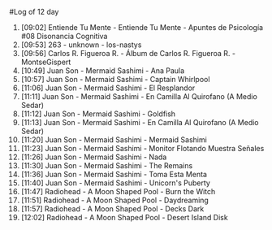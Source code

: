 #Log of 12 day

1. [09:02] Entiende Tu Mente - Entiende Tu Mente - Apuntes de Psicología #08 Disonancia Cognitiva
1. [09:53] 263 - unknown - los-nastys
1. [09:56] Carlos R. Figueroa R. - Álbum de Carlos R. Figueroa R. - MontseGispert
1. [10:49] Juan Son - Mermaid Sashimi - Ana Paula
1. [10:57] Juan Son - Mermaid Sashimi - Captain Whirlpool
1. [11:06] Juan Son - Mermaid Sashimi - El Resplandor
1. [11:11] Juan Son - Mermaid Sashimi - En Camilla Al Quirofano (A Medio Sedar)
1. [11:12] Juan Son - Mermaid Sashimi - Goldfish
1. [11:13] Juan Son - Mermaid Sashimi - En Camilla Al Quirofano (A Medio Sedar)
1. [11:20] Juan Son - Mermaid Sashimi - Mermaid Sashimi
1. [11:23] Juan Son - Mermaid Sashimi - Monitor Flotando Muestra Señales
1. [11:26] Juan Son - Mermaid Sashimi - Nada
1. [11:30] Juan Son - Mermaid Sashimi - The Remains
1. [11:36] Juan Son - Mermaid Sashimi - Toma Esta Menta
1. [11:40] Juan Son - Mermaid Sashimi - Unicorn's Puberty
1. [11:47] Radiohead - A Moon Shaped Pool - Burn the Witch
1. [11:51] Radiohead - A Moon Shaped Pool - Daydreaming
1. [11:57] Radiohead - A Moon Shaped Pool - Decks Dark
1. [12:02] Radiohead - A Moon Shaped Pool - Desert Island Disk
